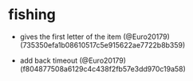 # fishing

* gives the first letter of the item (@Euro20179) (735350efa1b08610517c5e915622ae7722b8b359)

* add back timeout (@Euro20179) (f804877508a6129c4c438f2fb57e3dd970c19a58)


